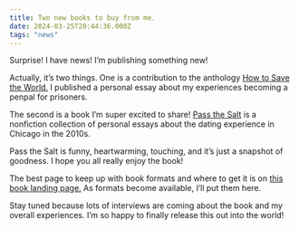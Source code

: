 ```yaml
---
title: Two new books to buy from me.
date: 2024-03-25T20:44:36.000Z
tags: "news"
---
```


Surprise! I have news! I’m publishing something new!

Actually, it’s two things. One is a contribution to the anthology [How to Save the World.](/posts/6517) I published a personal essay about my experiences becoming a penpal for prisoners.

The second is a book I’m super excited to share! [Pass the Salt](/posts/6522) is a nonfiction collection of personal essays about the dating experience in Chicago in the 2010s.

Pass the Salt is funny, heartwarming, touching, and it’s just a snapshot of goodness. I hope you all really enjoy the book!

The best page to keep up with book formats and where to get it is on [this book landing page.](/posts/6522) As formats become available, I’ll put them here.

Stay tuned because lots of interviews are coming about the book and my overall experiences. I’m so happy to finally release this out into the world!
